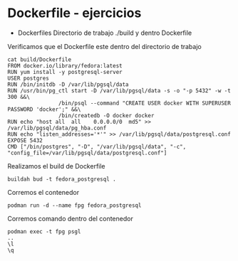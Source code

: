 # Dockerfile - ejercicios

- Dockerfiles
Directorio de trabajo ./build y dentro Dockerfile

Verificamos que el Dockerfile este dentro del directorio de trabajo
```
cat build/Dockerfile
FROM docker.io/library/fedora:latest
RUN yum install -y postgresql-server
USER postgres
RUN /bin/initdb -D /var/lib/pgsql/data
RUN /usr/bin/pg_ctl start -D /var/lib/pgsql/data -s -o "-p 5432" -w -t 300 &&\
                /bin/psql --command "CREATE USER docker WITH SUPERUSER PASSWORD 'docker';" &&\
                /bin/createdb -O docker docker
RUN echo "host all  all    0.0.0.0/0  md5" >> /var/lib/pgsql/data/pg_hba.conf
RUN echo "listen_addresses='*'" >> /var/lib/pgsql/data/postgresql.conf
EXPOSE 5432
CMD ["/bin/postgres", "-D", "/var/lib/pgsql/data", "-c", "config_file=/var/lib/pgsql/data/postgresql.conf"]
```

Realizamos el build de Dockerfile
```
buildah bud -t fedora_postgresql .
```

Corremos el contenedor
```
podman run -d --name fpg fedora_postgresql
```
Corremos comando dentro del contenedor
```
podman exec -t fpg psgl
..
\l
\q
```

